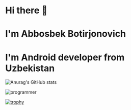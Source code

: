 # Hi there 👋
# I'm Abbosbek Botirjonovich
# I'm Android developer from Uzbekistan

![Anurag's GitHub stats](https://github-readme-stats.vercel.app/api?username=AbbosbekMobiler&show_icons=true&theme=radical)

![programmer](https://user-images.githubusercontent.com/102945540/196100970-bbb64e87-fb46-4b47-81dc-3a711ec05572.gif)

[![trophy](https://github-profile-trophy.vercel.app/?username=AbbosbekMobiler&theme=discord)](https://github.com/ryo-ma/github-profile-trophy)
